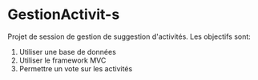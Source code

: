 # GestionActivit-s

Projet de session de gestion de suggestion d'activités. Les objectifs sont:

1. Utiliser une base de données
2. Utiliser le framework MVC
3. Permettre un vote sur les activités

